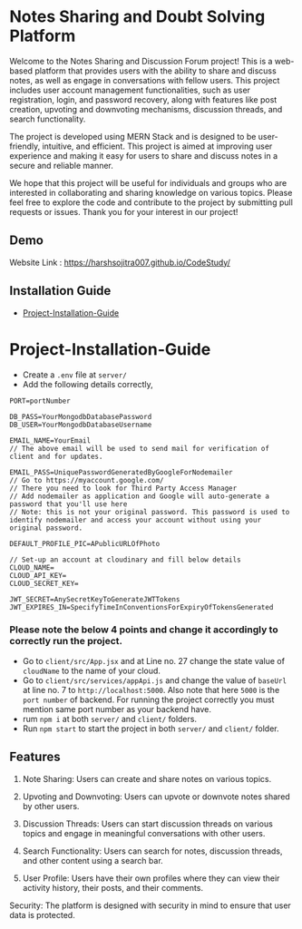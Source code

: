 
# Notes Sharing and Doubt Solving Platform

Welcome to the Notes Sharing and Discussion Forum project! This is a web-based platform that provides users with the ability to share and discuss notes, as well as engage in conversations with fellow users. This project includes user account management functionalities, such as user registration, login, and password recovery, along with features like post creation, upvoting and downvoting mechanisms, discussion threads, and search functionality.

The project is developed using MERN Stack and is designed to be user-friendly, intuitive, and efficient. This project is aimed at improving user experience and making it easy for users to share and discuss notes in a secure and reliable manner.

We hope that this project will be useful for individuals and groups who are interested in collaborating and sharing knowledge on various topics. Please feel free to explore the code and contribute to the project by submitting pull requests or issues. Thank you for your interest in our project!

## Demo

Website Link : https://harshsojitra007.github.io/CodeStudy/

## Installation Guide

* [Project-Installation-Guide](#project-installation-guide)
# Project-Installation-Guide
- Create a `.env` file at `server/`
- Add the following details correctly,
```
PORT=portNumber

DB_PASS=YourMongodbDatabasePassword
DB_USER=YourMongodbDatabaseUsername

EMAIL_NAME=YourEmail
// The above email will be used to send mail for verification of client and for updates.

EMAIL_PASS=UniquePasswordGeneratedByGoogleForNodemailer
// Go to https://myaccount.google.com/
// There you need to look for Third Party Access Manager
// Add nodemailer as application and Google will auto-generate a password that you'll use here
// Note: this is not your original password. This password is used to identify nodemailer and access your account without using your original password.

DEFAULT_PROFILE_PIC=APublicURLOfPhoto

// Set-up an account at cloudinary and fill below details
CLOUD_NAME=
CLOUD_API_KEY=
CLOUD_SECRET_KEY=

JWT_SECRET=AnySecretKeyToGenerateJWTTokens
JWT_EXPIRES_IN=SpecifyTimeInConventionsForExpiryOfTokensGenerated
```
### Please note the below 4 points and change it accordingly to correctly run the project.
- Go to `client/src/App.jsx` and at Line no. 27 change the state value of `cloudName` to the name of your cloud.
- Go to `client/src/services/appApi.js` and change the value of `baseUrl` at line no. 7 to `http://localhost:5000`. Also note that here `5000` is the `port number` of backend. For running the project correctly you must mention same port number as your backend have.
- rum `npm i` at both `server/` and `client/` folders.
- Run `npm start` to start the project in both `server/` and `client/` folder.

## Features

1) Note Sharing: Users can create and share notes on various topics.

2) Upvoting and Downvoting: Users can upvote or downvote notes shared by other users.

3) Discussion Threads: Users can start discussion threads on various topics and engage in meaningful conversations with other users.

4) Search Functionality: Users can search for notes, discussion threads, and other content using a search bar.

5) User Profile: Users have their own profiles where they can view their activity history, their posts, and their comments.

Security: The platform is designed with security in mind to ensure that user data is protected.
